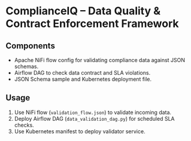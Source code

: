 # ComplianceIQ – Data Quality & Contract Enforcement Framework

## Components
- Apache NiFi flow config for validating compliance data against JSON schemas.
- Airflow DAG to check data contract and SLA violations.
- JSON Schema sample and Kubernetes deployment file.

## Usage
1. Use NiFi flow (`validation_flow.json`) to validate incoming data.
2. Deploy Airflow DAG (`data_validation_dag.py`) for scheduled SLA checks.
3. Use Kubernetes manifest to deploy validator service.
